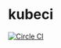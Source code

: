# kubeci

[![Circle CI](https://circleci.com/gh/adamreese/kubeci.svg?style=svg)](https://circleci.com/gh/adamreese/kubeci)
